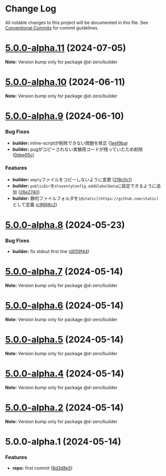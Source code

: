 # Change Log

All notable changes to this project will be documented in this file.
See [Conventional Commits](https://conventionalcommits.org) for commit guidelines.

# [5.0.0-alpha.11](https://github.com/d-zero-dev/frontend-env/compare/v5.0.0-alpha.10...v5.0.0-alpha.11) (2024-07-05)

**Note:** Version bump only for package @d-zero/builder

# [5.0.0-alpha.10](https://github.com/d-zero-dev/frontend-env/compare/v5.0.0-alpha.9...v5.0.0-alpha.10) (2024-06-11)

**Note:** Version bump only for package @d-zero/builder

# [5.0.0-alpha.9](https://github.com/d-zero-dev/frontend-env/compare/v5.0.0-alpha.8...v5.0.0-alpha.9) (2024-06-10)

### Bug Fixes

- **builder:** inline-scriptが削除できない問題を修正 ([1eef9ba](https://github.com/d-zero-dev/frontend-env/commit/1eef9ba083aed28ebf19a5d237b413765f8e7fc8))
- **builder:** pugがコピーされない実験用コードが残っていたため削除 ([0dee05c](https://github.com/d-zero-dev/frontend-env/commit/0dee05ca3881e66c3640ccbb6dd3d2dcbf36ca70))

### Features

- **builder:** `empty`ファイルをコピーしないように変更 ([218c0c1](https://github.com/d-zero-dev/frontend-env/commit/218c0c160dfe0de6952d58a960fb37292a17ad9a))
- **builder:** `publicDir`を`eleventyConfig.addGlobalData`に設定できるように追加 ([26e2740](https://github.com/d-zero-dev/frontend-env/commit/26e2740c8df32cc60cb4e407fe4cfc20919a7e5a))
- **builder:** 静的ファイルフォルダを`[@static](https://github.com/static)`として定義 ([c9668c2](https://github.com/d-zero-dev/frontend-env/commit/c9668c2f6b5de991e3fec5fbf684c27b264a52ed))

# [5.0.0-alpha.8](https://github.com/d-zero-dev/frontend-env/compare/v5.0.0-alpha.7...v5.0.0-alpha.8) (2024-05-23)

### Bug Fixes

- **builder:** fix stdout first line ([d059f44](https://github.com/d-zero-dev/frontend-env/commit/d059f4479f34378d2ed260d270b10552f4ef6e97))

# [5.0.0-alpha.7](https://github.com/d-zero-dev/frontend-env/compare/v5.0.0-alpha.6...v5.0.0-alpha.7) (2024-05-14)

**Note:** Version bump only for package @d-zero/builder

# [5.0.0-alpha.6](https://github.com/d-zero-dev/frontend-env/compare/v5.0.0-alpha.5...v5.0.0-alpha.6) (2024-05-14)

**Note:** Version bump only for package @d-zero/builder

# [5.0.0-alpha.5](https://github.com/d-zero-dev/frontend-env/compare/v5.0.0-alpha.4...v5.0.0-alpha.5) (2024-05-14)

**Note:** Version bump only for package @d-zero/builder

# [5.0.0-alpha.4](https://github.com/d-zero-dev/frontend-env/compare/v5.0.0-alpha.2...v5.0.0-alpha.4) (2024-05-14)

**Note:** Version bump only for package @d-zero/builder

# [5.0.0-alpha.2](https://github.com/d-zero-dev/frontend-env/compare/v5.0.0-alpha.1...v5.0.0-alpha.2) (2024-05-14)

**Note:** Version bump only for package @d-zero/builder

# 5.0.0-alpha.1 (2024-05-14)

### Features

- **repo:** first commit ([8d3d8e5](https://github.com/d-zero-dev/frontend-env/commit/8d3d8e54ba047d5431b958d7f28af026357a4886))
